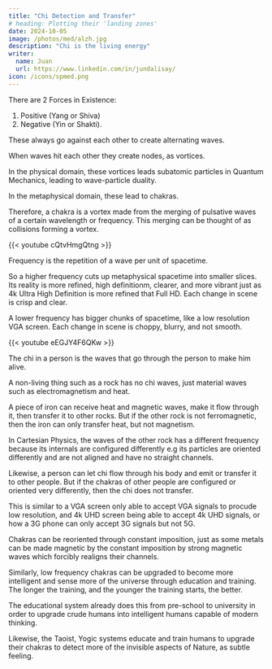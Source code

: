 ```yaml
---
title: "Chi Detection and Transfer"
# heading: Plotting their 'landing zones'
date: 2024-10-05
image: /photos/med/alzh.jpg
description: "Chi is the living energy"
writer:
  name: Juan
  url: https://www.linkedin.com/in/jundalisay/
icon: /icons/spmed.png
---
```




There are 2 Forces in Existence: 

1. Positive (Yang or Shiva)
2. Negative (Yin or Shakti). 

These always go against each other to create alternating waves. 

When waves hit each other they create nodes, as vortices. 

In the physical domain, these vortices leads subatomic particles in Quantum Mechanics, leading to wave-particle duality.

In the metaphysical domain, these lead to chakras.

Therefore, a chakra is a vortex made from the merging of pulsative waves of a certain wavelength or frequency. This merging can be thought of as collisions forming a vortex. 

{{< youtube cQtvHmgQtng >}}


Frequency is the repetition of a wave per unit of spacetime. 

So a higher frequency cuts up metaphysical spacetime into smaller slices. Its reality is more refined, high definitionm, clearer, and more vibrant just as 4k Ultra High Definition is more refined that Full HD. Each change in scene is crisp and clear. 

A lower frequency has bigger chunks of spacetime, like a low resolution VGA screen. Each change in scene is choppy, blurry, and not smooth.

{{< youtube eEGJY4F6QKw >}}


The chi in a person is the waves that go through the person to make him alive. 

A non-living thing such as a rock has no chi waves, just material waves such as electromagnetism and heat. 

A piece of iron can receive heat and magnetic waves, make it flow through it, then transfer it to other rocks. But if the other rock is not ferromagnetic, then the iron can only transfer heat, but not magnetism. 

In Cartesian Physics, the waves of the other rock has a different frequency because its internals are configured differently e.g its particles are oriented differently and are not aligned and have no straight channels.  

Likewise, a person can let chi flow through his body and emit or transfer it to other people. But if the chakras of other people are configured or oriented very differently, then the chi does not transfer.

This is similar to a VGA screen only able to accept VGA signals to procude low resolution, and 4k UHD screen being able to accept 4k UHD signals, or how a 3G phone can only accept 3G signals but not 5G.

Chakras can be reoriented through constant imposition, just as some metals can be made magnetic by the constant imposition by strong magnetic waves which forcibly realigns their channels. 

Similarly, low frequency chakras can be upgraded to become more intelligent and sense more of the universe through education and training. The longer the training, and the younger the training starts, the better.

The educational system already does this from pre-school to university in order to upgrade crude humans into intelligent humans capable of modern thinking. 

Likewise, the Taoist, Yogic systems educate and train humans to upgrade their chakras to detect more of the invisible aspects of Nature, as subtle feeling. 


